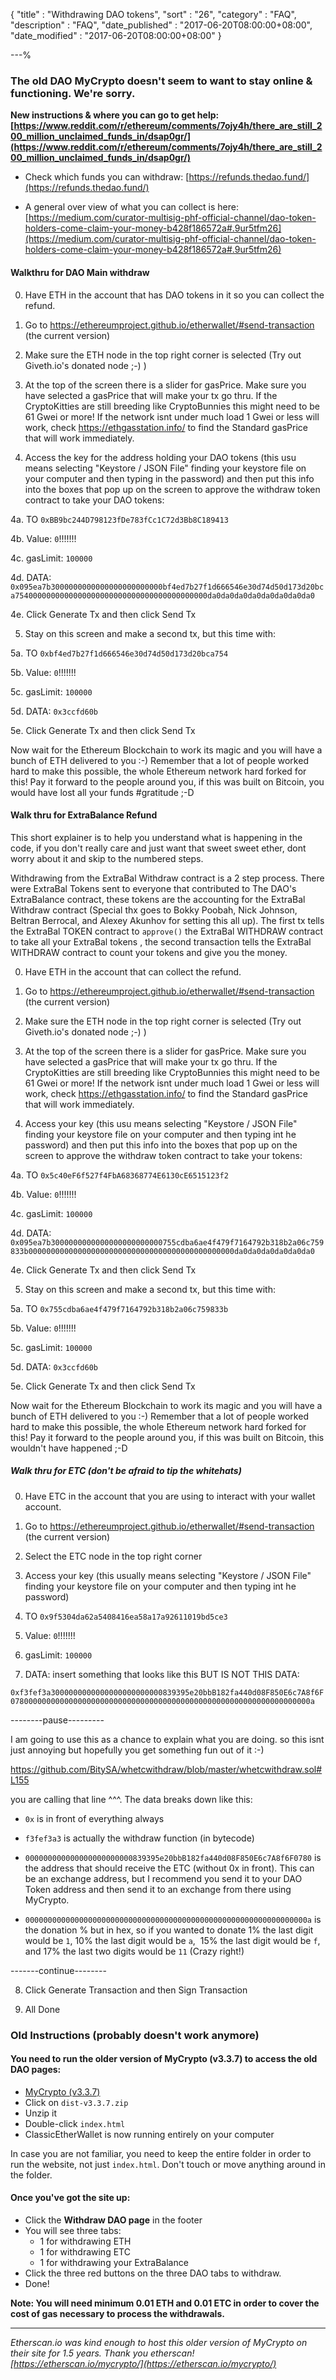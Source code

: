 {
"title"       : "Withdrawing DAO tokens",
"sort"        : "26",
"category"    : "FAQ",
"description" : "FAQ",
"date_published" : "2017-06-20T08:00:00+08:00",
"date_modified"  : "2017-06-20T08:00:00+08:00"
}

---%

### The old DAO MyCrypto doesn't seem to want to stay online & functioning. We're sorry.

**New instructions & where you can go to get help: [https://www.reddit.com/r/ethereum/comments/7ojy4h/there_are_still_200_million_unclaimed_funds_in/dsap0gr/](https://www.reddit.com/r/ethereum/comments/7ojy4h/there_are_still_200_million_unclaimed_funds_in/dsap0gr/)**


- Check which funds you can withdraw: [https://refunds.thedao.fund/](https://refunds.thedao.fund/)

- A general over view of what you can collect is here:
[https://medium.com/curator-multisig-phf-official-channel/dao-token-holders-come-claim-your-money-b428f186572a#.9ur5tfm26](https://medium.com/curator-multisig-phf-official-channel/dao-token-holders-come-claim-your-money-b428f186572a#.9ur5tfm26)

#### Walkthru for DAO Main withdraw

0. Have ETH in the account that has DAO tokens in it so you can collect the refund.

1. Go to https://ethereumproject.github.io/etherwallet/#send-transaction (the current version)

2. Make sure the ETH node in the top right corner is selected (Try out Giveth.io's donated node ;-) )

3. At the top of the screen there is a slider for gasPrice. Make sure you have selected a gasPrice that will make your tx go thru. If the CryptoKitties are still breeding like CryptoBunnies this might need to be 61 Gwei or more! If the network isnt under much load 1 Gwei or less will work, check https://ethgasstation.info/ to find the Standard gasPrice that will work immediately.

4. Access the key for the address holding your DAO tokens (this usu means selecting "Keystore / JSON File" finding your keystore file on your computer and then typing in the password) and then put this info into the boxes that pop up on the screen to approve the withdraw token contract to take your DAO tokens:

4a. TO `0xBB9bc244D798123fDe783fCc1C72d3Bb8C189413`

4b. Value: `0`!!!!!!!

4c. gasLimit: `100000`

4d. DATA: `0x095ea7b3000000000000000000000000bf4ed7b27f1d666546e30d74d50d173d20bca7540000000000000000000000000000000000000000da0da0da0da0da0da0da0da0`

4e. Click Generate Tx and then click Send Tx

5. Stay on this screen and make a second tx, but this time with:

5a. TO `0xbf4ed7b27f1d666546e30d74d50d173d20bca754`

5b. Value: `0`!!!!!!!

5c. gasLimit: `100000`

5d. DATA: `0x3ccfd60b`

5e. Click Generate Tx and then click Send Tx

Now wait for the Ethereum Blockchain to work its magic and you will have a bunch of ETH delivered to you :-) Remember that a lot of people worked hard to make this possible, the whole Ethereum network hard forked for this! Pay it forward to the people around you, if this was built on Bitcoin, you would have lost all your funds #gratitude ;-D


#### Walk thru for ExtraBalance Refund

This short explainer is to help you understand what is happening in the code, if you don't really care and just want that sweet sweet ether, dont worry about it and skip to the numbered steps.

Withdrawing from the ExtraBal Withdraw contract is a 2 step process. There were ExtraBal Tokens sent to everyone that contributed to The DAO's ExtraBalance contract, these tokens are the accounting for the ExtraBal Withdraw contract (Special thx goes to Bokky Poobah, Nick Johnson, Beltran Berrocal, and Alexey Akunhov for setting this all up). The first tx tells the ExtraBal TOKEN contract to `approve()` the ExtraBal WITHDRAW contract to take all your ExtraBal tokens , the second transaction tells the ExtraBal WITHDRAW contract to count your tokens and give you the money.

0. Have ETH in the account that can collect the refund.

1. Go to https://ethereumproject.github.io/etherwallet/#send-transaction (the current version)

2. Make sure the ETH node in the top right corner is selected (Try out Giveth.io's donated node ;-) )

3. At the top of the screen there is a slider for gasPrice. Make sure you have selected a gasPrice that will make your tx go thru. If the CryptoKitties are still breeding like CryptoBunnies this might need to be 61 Gwei or more! If the network isnt under much load 1 Gwei or less will work, check https://ethgasstation.info/ to find the Standard gasPrice that will work immediately.

4. Access your key (this usu means selecting "Keystore / JSON File" finding your keystore file on your computer and then typing int he password) and then put this info into the boxes that pop up on the screen to approve the withdraw token contract to take your tokens:

4a. TO `0x5c40eF6f527f4FbA68368774E6130cE6515123f2`

4b. Value: `0`!!!!!!!

4c. gasLimit: `100000`

4d. DATA: `0x095ea7b3000000000000000000000000755cdba6ae4f479f7164792b318b2a06c759833b0000000000000000000000000000000000000000000000da0da0da0da0da0da0`

4e. Click Generate Tx and then click Send Tx

5. Stay on this screen and make a second tx, but this time with:

5a. TO `0x755cdba6ae4f479f7164792b318b2a06c759833b`

5b. Value: `0`!!!!!!!

5c. gasLimit: `100000`

5d. DATA: `0x3ccfd60b`

5e. Click Generate Tx and then click Send Tx

Now wait for the Ethereum Blockchain to work its magic and you will have a bunch of ETH delivered to you :-) Remember that a lot of people worked hard to make this possible, the whole Ethereum network hard forked for this! Pay it forward to the people around you, if this was built on Bitcoin, this wouldn't have happened ;-D

##### Walk thru for ETC (don't be afraid to tip the whitehats)

0. Have ETC in the account that you are using to interact with your wallet account.

1. Go to https://ethereumproject.github.io/etherwallet/#send-transaction (the current version)

2. Select the ETC node in the top right corner

3. Access your key (this usually means selecting "Keystore / JSON File" finding your keystore file on your computer and then typing int he password)

4. TO `0x9f5304da62a5408416ea58a17a92611019bd5ce3`

5. Value: `0`!!!!!!!

6. gasLimit: `100000`

7. DATA: insert something that looks like this BUT IS NOT THIS DATA:

`0xf3fef3a3000000000000000000000000839395e20bbB182fa440d08F850E6c7A8f6F0780000000000000000000000000000000000000000000000000000000000000000a`

--------pause---------

I am going to use this as a chance to explain what you are doing. so this isnt just annoying but hopefully you get something fun out of it :-)

https://github.com/BitySA/whetcwithdraw/blob/master/whetcwithdraw.sol#L155

you are calling that line ^^^. The data breaks down like this:

- `0x` is in front of everything always

- `f3fef3a3` is actually the withdraw function (in bytecode)

- `000000000000000000000000839395e20bbB182fa440d08F850E6c7A8f6F0780` is the address that should receive the ETC (without 0x in front).  This can be an exchange address, but I recommend you send it to your DAO Token address and then send it to an exchange from there using MyCrypto.

- `000000000000000000000000000000000000000000000000000000000000000a` is the donation % but in hex, so if you wanted to donate 1% the last digit would be `1`, 10% the last digit would be `a`,  15% the last digit would be `f`, and 17% the last two digits would be `11` (Crazy right!)

-------continue--------

8. Click Generate Transaction and then Sign Transaction

9. All Done



### Old Instructions (probably doesn't work anymore)

#### You need to run the older version of MyCrypto (v3.3.7) to access the old DAO pages:

*   [MyCrypto (v3.3.7)](https://github.com/kvhnuke/etherwallet/releases/tag/v3.3.7) 
*   Click on `dist-v3.3.7.zip`
*   Unzip it
*   Double-click `index.html`
*   ClassicEtherWallet is now running entirely on your computer

In case you are not familiar, you need to keep the entire folder in order to run the website, not just `index.html`. Don't touch or move anything around in the folder.

#### Once you've got the site up:

*  Click the **Withdraw DAO page** in the footer
*  You will see three tabs:
	*  1 for withdrawing ETH
	*  1 for withdrawing ETC
	*  1 for withdrawing your ExtraBalance
*  Click the three red buttons on the three DAO tabs to withdraw.
*  Done!

**Note: You will need minimum 0.01 ETH and 0.01 ETC in order to cover the cost of gas necessary to process the withdrawals.**

---

*Etherscan.io was kind enough to host this older version of MyCrypto on their site for 1.5 years. Thank you etherscan! [https://etherscan.io/mycrypto/](https://etherscan.io/mycrypto/)*
